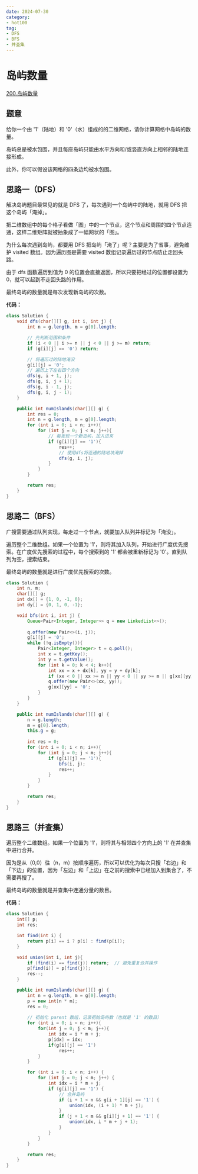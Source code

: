 ```yaml
---
date: 2024-07-30
category: 
- hot100
tag: 
- DFS
- BFS
- 并查集
---
```


# 岛屿数量

<!-- more -->

[200.岛屿数量](https://leetcode.cn/problems/number-of-islands/description/?envType=study-plan-v2&envId=top-100-liked)

## 题意

给你一个由 '1'（陆地）和 '0'（水）组成的的二维网格，请你计算网格中岛屿的数量。

岛屿总是被水包围，并且每座岛屿只能由水平方向和/或竖直方向上相邻的陆地连接形成。

此外，你可以假设该网格的四条边均被水包围。

## 思路一（DFS）

解决岛屿题目最常见的就是 DFS 了，每次遇到一个岛屿中的陆地，就用 DFS 把这个岛屿「淹掉」。

把二维数组中的每个格子看做「图」中的一个节点，这个节点和周围的四个节点连通，这样二维矩阵就被抽象成了一幅网状的「图」。

为什么每次遇到岛屿，都要用 DFS 把岛屿「淹了」呢？主要是为了省事，避免维护 visited 数组。因为遍历图是需要 visited 数组记录遍历过的节点防止走回头路。

由于 dfs 函数遍历到值为 0 的位置会直接返回，所以只要把经过的位置都设置为 0，就可以起到不走回头路的作用。

最终岛屿的数量就是每次发现新岛屿的次数。

**代码：**

```java
class Solution {
    void dfs(char[][] g, int i, int j) {
        int n = g.length, m = g[0].length;

        // 先判断范围和条件
        if (i < 0 || i >= n || j < 0 || j >= m) return;
        if (g[i][j] == '0') return;

        // 将遍历过的陆地淹没
        g[i][j] = '0';
        // 遍历上下左右四个方向
        dfs(g, i + 1, j);
        dfs(g, i, j + 1);
        dfs(g, i - 1, j);
        dfs(g, i, j - 1);
    }

    public int numIslands(char[][] g) {
        int res = 0;
        int n = g.length, m = g[0].length;
        for (int i = 0; i < n; i++){
            for (int j = 0; j < m; j++){
                // 每发现一个新岛屿，加入进来
                if (g[i][j] == '1'){
                    res++;
                    // 使用dfs将连通的陆地块淹掉
                    dfs(g, i, j);
                }
            }
        }

        return res;
    }
}
```

## 思路二（BFS）

广搜需要通过队列实现，每走过一个节点，就要加入队列并标记为「淹没」。

遍历整个二维数组。如果一个位置为 '1'，则将其加入队列，开始进行广度优先搜索。在广度优先搜索的过程中，每个搜索到的 '1' 都会被重新标记为 '0'。直到队列为空，搜索结束。

最终岛屿的数量就是进行广度优先搜索的次数。

```java
class Solution {
    int n, m;
    char[][] g;
    int dx[] = {1, 0, -1, 0};
    int dy[] = {0, 1, 0, -1};

    void bfs(int i, int j) {
        Queue<Pair<Integer, Integer>> q = new LinkedList<>();
        
        q.offer(new Pair<>(i, j));
        g[i][j] = '0';
        while (!q.isEmpty()){
            Pair<Integer, Integer> t = q.poll();
            int x = t.getKey();
            int y = t.getValue();
            for (int k = 0; k < 4; k++){
                int xx = x + dx[k], yy = y + dy[k];
                if (xx < 0 || xx >= n || yy < 0 || yy >= m || g[xx][yy] == '0') continue;
                q.offer(new Pair<>(xx, yy));
                g[xx][yy] = '0';
            }
        }
    }

    public int numIslands(char[][] g) {
        n = g.length;
        m = g[0].length;
        this.g = g;
        
        int res = 0;
        for (int i = 0; i < n; i++){
            for (int j = 0; j < m; j++){
                if (g[i][j] == '1'){
                    bfs(i, j);
                    res++;
                }
            }
        }

        return res;
    }
}
```

## 思路三（并查集）

遍历整个二维数组。如果一个位置为 '1'，则将其与相邻四个方向上的 '1' 在并查集中进行合并。

因为是从（0,0）往（n，m）按顺序遍历，所以可以优化为每次只搜「右边」和「下边」的位置，因为「左边」和「上边」在之前的搜索中已经加入到集合了，不需要再搜了。

最终岛屿的数量就是并查集中连通分量的数目。

**代码：**

```java
class Solution {
    int[] p;
    int res;

    int find(int i) {
        return p[i] == i ? p[i] : find(p[i]);
    }

    void union(int i, int j){
        if (find(i) == find(j)) return;  // 避免重复合并操作
        p[find(i)] = p[find(j)];
        res--;
    }

    public int numIslands(char[][] g) {
        int n = g.length, m = g[0].length;
        p = new int[n * m];
        res = 0;
        
        // 初始化 parent 数组，记录初始岛屿数（也就是 '1' 的数目）
        for (int i = 0; i < n; i++){
            for(int j = 0; j < m; j++){
                int idx = i * m + j;
                p[idx] = idx;
                if(g[i][j] == '1')
                    res++;
            }
        }

        for (int i = 0; i < n; i++) {
            for (int j = 0; j < m; j++) {
                int idx = i * m + j;
                if (g[i][j] == '1') {
                    // 合并岛屿
                    if (i + 1 < n && g[i + 1][j] == '1') { 
                        union(idx, (i + 1) * m + j);
                    }
                    if (j + 1 < m && g[i][j + 1] == '1') {
                        union(idx, i * m + j + 1);
                    }
                }
            }
        }

        return res;
    }
}
```

